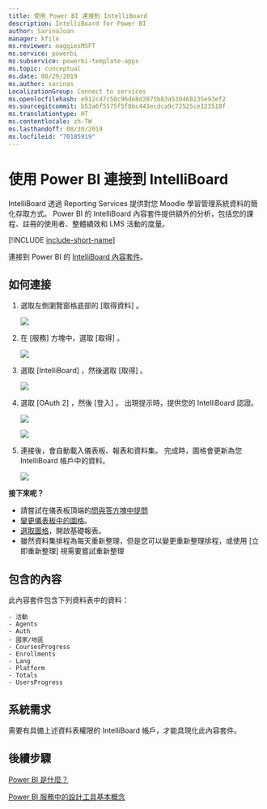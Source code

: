 ```yaml
---
title: 使用 Power BI 連接到 IntelliBoard
description: IntelliBoard for Power BI
author: SarinaJoan
manager: kfile
ms.reviewer: maggiesMSFT
ms.service: powerbi
ms.subservice: powerbi-template-apps
ms.topic: conceptual
ms.date: 08/29/2019
ms.author: sarinas
LocalizationGroup: Connect to services
ms.openlocfilehash: e912c47c58c96de8d2875b83a530468135e93ef2
ms.sourcegitcommit: b53a6f5575f5f8bc443ecdca9c72525ce123518f
ms.translationtype: HT
ms.contentlocale: zh-TW
ms.lasthandoff: 08/30/2019
ms.locfileid: "70185919"
---
```

# <a name="connect-to-intelliboard-with-power-bi"></a>使用 Power BI 連接到 IntelliBoard
IntelliBoard 透過 Reporting Services 提供對您 Moodle 學習管理系統資料的簡化存取方式。 Power BI 的 IntelliBoard 內容套件提供額外的分析，包括您的課程、註冊的使用者、整體績效和 LMS 活動的度量。

[!INCLUDE [include-short-name](./includes/service-deprecate-content-packs.md)]

連接到 Power BI 的 [IntelliBoard 內容套件](https://app.powerbi.com/getdata/services/intelliboard)。

## <a name="how-to-connect"></a>如何連接
1. 選取左側瀏覽窗格底部的 [取得資料]  。  
   
    ![](media/service-connect-to-intelliboard/getdata.png)
2. 在 [服務]  方塊中，選取 [取得]  。  
   
    ![](media/service-connect-to-intelliboard/services.png)
3. 選取 [IntelliBoard]  ，然後選取 [取得]  。  
   
    ![](media/service-connect-to-intelliboard/intelliboard.png)
4. 選取 [OAuth 2]  ，然後 [登入]  。 出現提示時，提供您的 IntelliBoard 認證。
   
    ![](media/service-connect-to-intelliboard/creds.png)
   
    ![](media/service-connect-to-intelliboard/creds2.png)
5. 連接後，會自動載入儀表板、報表和資料集。 完成時，圖格會更新為您 IntelliBoard 帳戶中的資料。
   
    ![](media/service-connect-to-intelliboard/dashboard.png)

**接下來呢？**

* 請嘗試在儀表板頂端的[問與答方塊中提問](consumer/end-user-q-and-a.md)
* [變更儀表板中的圖格](service-dashboard-edit-tile.md)。
* [選取圖格](consumer/end-user-tiles.md)，開啟基礎報表。
* 雖然資料集排程為每天重新整理，但是您可以變更重新整理排程，或使用 [立即重新整理]  視需要嘗試重新整理

## <a name="whats-included"></a>包含的內容
此內容套件包含下列資料表中的資料：  

    - 活動  
    - Agents  
    - Auth  
    - 國家/地區  
    - CoursesProgress  
    - Enrollments
    - Lang  
    - Platform  
    - Totals  
    - UsersProgress    

## <a name="system-requirements"></a>系統需求
需要有具備上述資料表權限的 IntelliBoard 帳戶，才能具現化此內容套件。

## <a name="next-steps"></a>後續步驟
[Power BI 是什麼？](power-bi-overview.md)

[Power BI 服務中的設計工具基本概念](service-basic-concepts.md)

